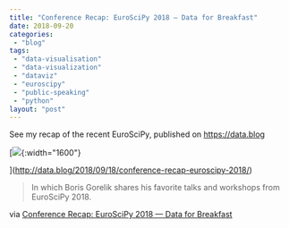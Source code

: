 ```yaml
---
title: "Conference Recap: EuroSciPy 2018 — Data for Breakfast"
date: 2018-09-20
categories: 
 - "blog"
tags: 
 - "data-visualisation"
 - "data-visualization"
 - "dataviz"
 - "euroscipy"
 - "public-speaking"
 - "python"
layout: "post"
---
```


See my recap of the recent EuroSciPy, published on [<https://data.blog>](https://data.blog)

[![](https://datadotblog.files.wordpress.com/2018/09/datablog_at_scipy.png){:width="1600"}

](http://data.blog/2018/09/18/conference-recap-euroscipy-2018/)

> In which Boris Gorelik shares his favorite talks and workshops from EuroSciPy 2018.

via [Conference Recap: EuroSciPy 2018 — Data for Breakfast](http://data.blog/2018/09/18/conference-recap-euroscipy-2018/)
